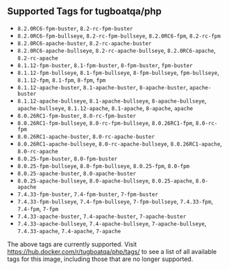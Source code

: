 ## Supported Tags for tugboatqa/php

* `8.2.0RC6-fpm-buster`, `8.2-rc-fpm-buster`
* `8.2.0RC6-fpm-bullseye`, `8.2-rc-fpm-bullseye`, `8.2.0RC6-fpm`, `8.2-rc-fpm`
* `8.2.0RC6-apache-buster`, `8.2-rc-apache-buster`
* `8.2.0RC6-apache-bullseye`, `8.2-rc-apache-bullseye`, `8.2.0RC6-apache`, `8.2-rc-apache`
* `8.1.12-fpm-buster`, `8.1-fpm-buster`, `8-fpm-buster`, `fpm-buster`
* `8.1.12-fpm-bullseye`, `8.1-fpm-bullseye`, `8-fpm-bullseye`, `fpm-bullseye`, `8.1.12-fpm`, `8.1-fpm`, `8-fpm`, `fpm`
* `8.1.12-apache-buster`, `8.1-apache-buster`, `8-apache-buster`, `apache-buster`
* `8.1.12-apache-bullseye`, `8.1-apache-bullseye`, `8-apache-bullseye`, `apache-bullseye`, `8.1.12-apache`, `8.1-apache`, `8-apache`, `apache`
* `8.0.26RC1-fpm-buster`, `8.0-rc-fpm-buster`
* `8.0.26RC1-fpm-bullseye`, `8.0-rc-fpm-bullseye`, `8.0.26RC1-fpm`, `8.0-rc-fpm`
* `8.0.26RC1-apache-buster`, `8.0-rc-apache-buster`
* `8.0.26RC1-apache-bullseye`, `8.0-rc-apache-bullseye`, `8.0.26RC1-apache`, `8.0-rc-apache`
* `8.0.25-fpm-buster`, `8.0-fpm-buster`
* `8.0.25-fpm-bullseye`, `8.0-fpm-bullseye`, `8.0.25-fpm`, `8.0-fpm`
* `8.0.25-apache-buster`, `8.0-apache-buster`
* `8.0.25-apache-bullseye`, `8.0-apache-bullseye`, `8.0.25-apache`, `8.0-apache`
* `7.4.33-fpm-buster`, `7.4-fpm-buster`, `7-fpm-buster`
* `7.4.33-fpm-bullseye`, `7.4-fpm-bullseye`, `7-fpm-bullseye`, `7.4.33-fpm`, `7.4-fpm`, `7-fpm`
* `7.4.33-apache-buster`, `7.4-apache-buster`, `7-apache-buster`
* `7.4.33-apache-bullseye`, `7.4-apache-bullseye`, `7-apache-bullseye`, `7.4.33-apache`, `7.4-apache`, `7-apache`

The above tags are currently supported. Visit https://hub.docker.com/r/tugboatqa/php/tags/ to see a list of all available tags for this image, including those that are no longer supported.
